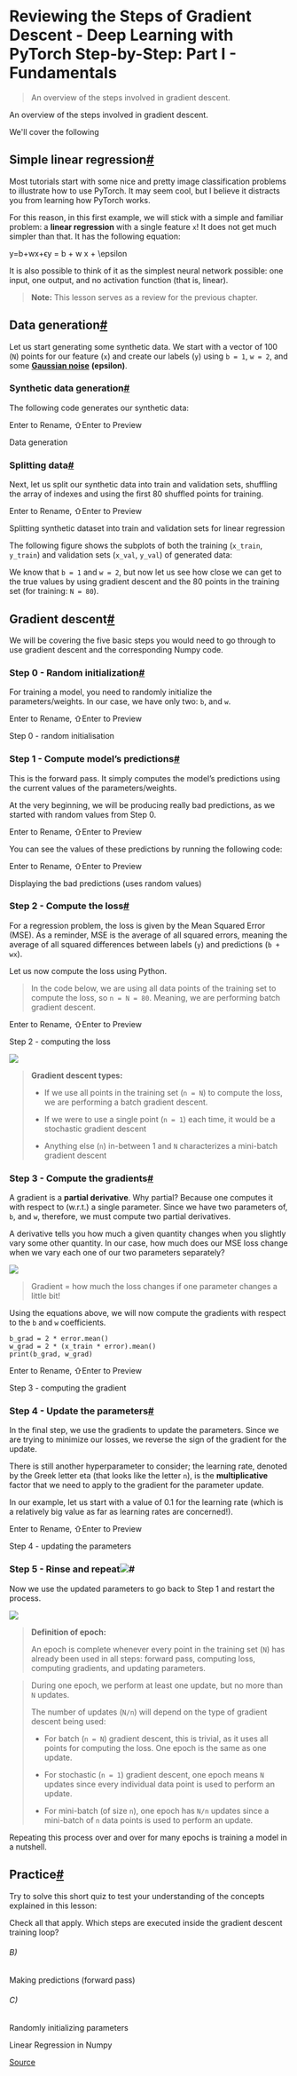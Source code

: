 # Reviewing the Steps of Gradient Descent - Deep Learning with PyTorch Step-by-Step: Part I - Fundamentals

> An overview of the steps involved in gradient descent.

An overview of the steps involved in gradient descent.

We'll cover the following

Simple linear regression[#](#Simple-linear-regression)
------------------------------------------------------

Most tutorials start with some nice and pretty image classification problems to illustrate how to use PyTorch. It may seem cool, but I believe it distracts you from learning how PyTorch works.

For this reason, in this first example, we will stick with a simple and familiar problem: a **linear regression** with a single feature `x`! It does not get much simpler than that. It has the following equation:

y\=b+wx+ϵy = b + w x + \\epsilon

It is also possible to think of it as the simplest neural network possible: one input, one output, and no activation function (that is, linear).

> **Note:** This lesson serves as a review for the previous chapter.

Data generation[#](#Data-generation)
------------------------------------

Let us start generating some synthetic data. We start with a vector of 100 (`N`) points for our feature (`x`) and create our labels (`y`) using `b = 1`, `w = 2`, and some [**Gaussian noise**](https://en.wikipedia.org/wiki/Gaussian_noise) **(epsilon)**.

### Synthetic data generation[#](#Synthetic-data-generation)

The following code generates our synthetic data:

Enter to Rename, ⇧Enter to Preview

Data generation

### Splitting data[#](#Splitting-data)

Next, let us split our synthetic data into train and validation sets, shuffling the array of indexes and using the first 80 shuffled points for training.

Enter to Rename, ⇧Enter to Preview

Splitting synthetic dataset into train and validation sets for linear regression

The following figure shows the subplots of both the training (`x_train`, `y_train`) and validation sets (`x_val`, `y_val`) of generated data:

We know that `b = 1` and `w = 2`, but now let us see how close we can get to the true values by using gradient descent and the 80 points in the training set (for training: `N = 80`).

Gradient descent[#](#Gradient-descent)
--------------------------------------

We will be covering the five basic steps you would need to go through to use gradient descent and the corresponding Numpy code.

### Step 0 - Random initialization[#](#Step-0---Random-initialization)

For training a model, you need to randomly initialize the parameters/weights. In our case, we have only two: `b`, and `w`.

Enter to Rename, ⇧Enter to Preview

Step 0 - random initialisation

### Step 1 - Compute model’s predictions[#](#Step-1---Compute-model’s-predictions)

This is the forward pass. It simply computes the model’s predictions using the current values of the parameters/weights.

At the very beginning, we will be producing really bad predictions, as we started with random values from Step 0.

Enter to Rename, ⇧Enter to Preview

You can see the values of these predictions by running the following code:

Enter to Rename, ⇧Enter to Preview

Displaying the bad predictions (uses random values)

### Step 2 - Compute the loss[#](#Step-2---Compute-the-loss)

For a regression problem, the loss is given by the Mean Squared Error (MSE). As a reminder, MSE is the average of all squared errors, meaning the average of all squared differences between labels (`y`) and predictions (`b + wx`).

Let us now compute the loss using Python.

> In the code below, we are using all data points of the training set to compute the loss, so `n = N = 80`. Meaning, we are performing batch gradient descent.

Enter to Rename, ⇧Enter to Preview

Step 2 - computing the loss

![](chrome-extension://cjedbglnccaioiolemnfhjncicchinao/udata/kkzLMn56Y0v/setting-gears.png)

> **Gradient descent types:**  
> 
> *   If we use all points in the training set (`n = N`) to compute the loss, we are performing a batch gradient descent.  
>     
> *   If we were to use a single point (`n = 1`) each time, it would be a stochastic gradient descent  
>     
> *   Anything else (`n`) in-between 1 and `N` characterizes a mini-batch gradient descent

### Step 3 - Compute the gradients[#](#Step-3---Compute-the-gradients)

A gradient is a **partial derivative**. Why partial? Because one computes it with respect to (w.r.t.) a single parameter. Since we have two parameters of, `b`, and `w`, therefore, we must compute two partial derivatives.

A derivative tells you how much a given quantity changes when you slightly vary some other quantity. In our case, how much does our MSE loss change when we vary each one of our two parameters separately?

![](chrome-extension://cjedbglnccaioiolemnfhjncicchinao/udata/w6kGyp62dp6/idea.svg)

> Gradient = how much the loss changes if one parameter changes a little bit!

Using the equations above, we will now compute the gradients with respect to the `b` and `w` coefficients.

```{python}
b_grad = 2 * error.mean()
w_grad = 2 * (x_train * error).mean()
print(b_grad, w_grad)
```

Enter to Rename, ⇧Enter to Preview

Step 3 - computing the gradient

### Step 4 - Update the parameters[#](#Step-4---Update-the-parameters)

In the final step, we use the gradients to update the parameters. Since we are trying to minimize our losses, we reverse the sign of the gradient for the update.

There is still another hyperparameter to consider; the learning rate, denoted by the Greek letter eta (that looks like the letter `n`), is the **multiplicative** factor that we need to apply to the gradient for the parameter update.

In our example, let us start with a value of 0.1 for the learning rate (which is a relatively big value as far as learning rates are concerned!).

Enter to Rename, ⇧Enter to Preview

Step 4 - updating the parameters

### Step 5 - Rinse and repeat![#](#Step-5---Rinse-and-repeat!)

Now we use the updated parameters to go back to Step 1 and restart the process.

![](chrome-extension://cjedbglnccaioiolemnfhjncicchinao/udata/kkzLMn56Y0v/setting-gears.png)

  

> **Definition of epoch:**
> 
> An epoch is complete whenever every point in the training set (`N`) has already been used in all steps: forward pass, computing loss, computing gradients, and updating parameters.

> During one epoch, we perform at least one update, but no more than `N` updates.
> 
> The number of updates (`N/n`) will depend on the type of gradient descent being used:
> 
> *   For batch (`n = N`) gradient descent, this is trivial, as it uses all points for computing the loss. One epoch is the same as one update.
> *   For stochastic (`n = 1`) gradient descent, one epoch means `N` updates since every individual data point is used to perform an update.  
>     
> *   For mini-batch (of size `n`), one epoch has `N/n` updates since a mini-batch of `n` data points is used to perform an update.

Repeating this process over and over for many epochs is training a model in a nutshell.

Practice[#](#Practice)
----------------------

Try to solve this short quiz to test your understanding of the concepts explained in this lesson:

Check all that apply. Which steps are executed inside the gradient descent training loop?

###### B)

Making predictions (forward pass)

###### C)

Randomly initializing parameters

Linear Regression in Numpy


[Source](https://www.educative.io/courses/deep-learning-pytorch-fundamentals/YMYrNvpo9rW#Data-generation)
